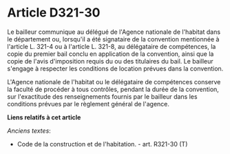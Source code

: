 # Article D321-30

Le bailleur communique au délégué de l'Agence nationale de l'habitat dans le département ou, lorsqu'il a été signataire de la
convention mentionnée à l'article L. 321-4 ou à l'article L. 321-8, au délégataire de compétences, la copie du premier bail
conclu en application de la convention, ainsi que la copie de l'avis d'imposition requis du ou des titulaires du bail. Le
bailleur s'engage à respecter les conditions de location prévues dans la convention. 

L'Agence nationale de l'habitat ou le délégataire de compétences conserve la faculté de procéder à tous contrôles, pendant la
durée de la convention, sur l'exactitude des renseignements fournis par le bailleur dans les conditions prévues par le
règlement général de l'agence.

**Liens relatifs à cet article**

_Anciens textes_:

  - Code de la construction et de l'habitation. - art. R321-30 (T)
